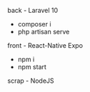 back - Laravel 10
   * composer i
   * php artisan serve

front - React-Native Expo
  * npm i
  * npm start

scrap - NodeJS 
